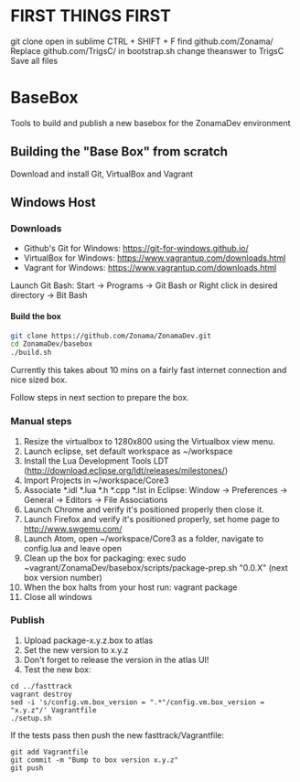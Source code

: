# FIRST THINGS FIRST

git clone
open in sublime
CTRL + SHIFT + F
find github.com/Zonama/
Replace github.com/TrigsC/
in bootstrap.sh change theanswer to TrigsC
Save all files

# BaseBox

Tools to build and publish a new basebox for the ZonamaDev environment

## Building the "Base Box" from scratch

Download and install Git, VirtualBox and Vagrant

## Windows Host

### Downloads
* Github's Git for Windows: https://git-for-windows.github.io/
* VirtualBox for Windows: https://www.vagrantup.com/downloads.html
* Vagrant for Windows: https://www.vagrantup.com/downloads.html
 
Launch Git Bash: Start -> Programs -> Git Bash
or
Right click in desired directory -> Bit Bash

#### Build the box

```bash
git clone https://github.com/Zonama/ZonamaDev.git
cd ZonamaDev/basebox
./build.sh
```

Currently this takes about 10 mins on a fairly fast internet connection and nice sized box.

Follow steps in next section to prepare the box.

### Manual steps

1. Resize the virtualbox to 1280x800 using the Virtualbox view menu.
2. Launch eclipse, set default workspace as ~/workspace
3. Install the Lua Development Tools LDT (http://download.eclipse.org/ldt/releases/milestones/)
4. Import Projects in ~/workspace/Core3
5. Associate *.idl *.lua *.h *.cpp *.lst in Eclipse: Window -> Preferences -> General -> Editors -> File Associations 
6. Launch Chrome and verify it's positioned properly then close it.
7. Launch Firefox and verify it's positioned properly, set home page to http://www.swgemu.com/
8. Launch Atom, open ~/workspace/Core3 as a folder, navigate to config.lua and leave open
9. Clean up the box for packaging: exec sudo ~vagrant/ZonamaDev/basebox/scripts/package-prep.sh "0.0.X" (next box version number)
10. When the box halts from your host run: vagrant package
11. Close all windows

### Publish
1. Upload package-x.y.z.box to atlas
2. Set the new version to x.y.z
3. Don't forget to release the version in the atlas UI!
3. Test the new box:
```
cd ../fasttrack
vagrant destroy
sed -i 's/config.vm.box_version = ".*"/config.vm.box_version = "x.y.z"/' Vagrantfile
./setup.sh
```
If the tests pass then push the new fasttrack/Vagrantfile:
```
git add Vagrantfile
git commit -m "Bump to box version x.y.z"
git push
```
